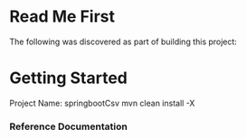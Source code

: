 # Read Me First
The following was discovered as part of building this project:
# Getting Started

Project Name: springbootCsv
mvn clean install -X



### Reference Documentation



